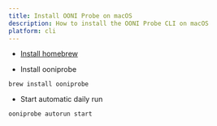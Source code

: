 ```yaml
---
title: Install OONI Probe on macOS
description: How to install the OONI Probe CLI on macOS
platform: cli
---
```


* [Install homebrew](https://brew.sh/)

* Install ooniprobe

```
brew install ooniprobe
```

* Start automatic daily run

```
ooniprobe autorun start
```
